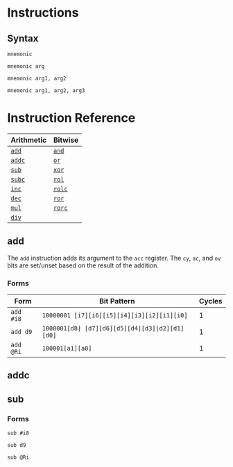 
Instructions
============

Syntax
------

```
mnemonic
```

```
mnemonic arg
```

```
mnemonic arg1, arg2
```

```
mnemonic arg1, arg2, arg3
```

Instruction Reference
=====================

|  Arithmetic     | Bitwise         |
|-----------------|-----------------|
| [`add`](#add)   | [`and`](#and)   |
| [`addc`](#addc) | [`or`](#or)     |
| [`sub`](#sub)   | [`xor`](#xor)   |
| [`subc`](#subc) | [`rol`](#rol)   |
| [`inc`](#inc)   | [`rolc`](#rolc) |
| [`dec`](#dec)   | [`ror`](#ror)   |
| [`mul`](#mul)   | [`rorc`](#rorc) |
| [`div`](#div)   |                 |

add
---

The `add` instruction adds its argument to the `acc` register. The
`cy`, `ac`, and `ov` bits are set/unset based on the result of the
addition.

### Forms

| Form      | Bit Pattern                                    | Cycles |
|-----------|------------------------------------------------|--------|
| `add #i8` | `10000001 [i7][i6][i5][i4][i3][i2][i1][i0]`    | 1      |
| `add d9`  | `1000001[d8] [d7][d6][d5][d4][d3][d2][d1][d0]` | 1      |
| `add @Ri` | `100001[a1][a0]`                               | 1      |

addc
----



sub
---

### Forms

```
sub #i8
```

```
sub d9
```

```
sub @Ri
```
